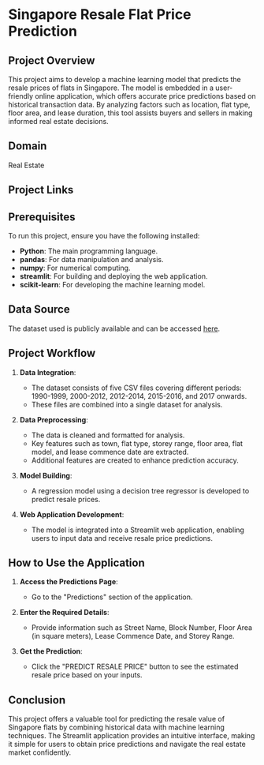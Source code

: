 # Singapore Resale Flat Price Prediction

## Project Overview
This project aims to develop a machine learning model that predicts the resale prices of flats in Singapore. The model is embedded in a user-friendly online application, which offers accurate price predictions based on historical transaction data. By analyzing factors such as location, flat type, floor area, and lease duration, this tool assists buyers and sellers in making informed real estate decisions.

## Domain
Real Estate

## Project Links


## Prerequisites
To run this project, ensure you have the following installed:
- **Python**: The main programming language.
- **pandas**: For data manipulation and analysis.
- **numpy**: For numerical computing.
- **streamlit**: For building and deploying the web application.
- **scikit-learn**: For developing the machine learning model.

## Data Source
The dataset used is publicly available and can be accessed [here](https://beta.data.gov.sg/collections/189/view).

## Project Workflow
1. **Data Integration**:
   - The dataset consists of five CSV files covering different periods: 1990-1999, 2000-2012, 2012-2014, 2015-2016, and 2017 onwards.
   - These files are combined into a single dataset for analysis.

2. **Data Preprocessing**:
   - The data is cleaned and formatted for analysis.
   - Key features such as town, flat type, storey range, floor area, flat model, and lease commence date are extracted.
   - Additional features are created to enhance prediction accuracy.

3. **Model Building**:
   - A regression model using a decision tree regressor is developed to predict resale prices.

4. **Web Application Development**:
   - The model is integrated into a Streamlit web application, enabling users to input data and receive resale price predictions.

## How to Use the Application
1. **Access the Predictions Page**:
   - Go to the "Predictions" section of the application.

2. **Enter the Required Details**:
   - Provide information such as Street Name, Block Number, Floor Area (in square meters), Lease Commence Date, and Storey Range.

3. **Get the Prediction**:
   - Click the "PREDICT RESALE PRICE" button to see the estimated resale price based on your inputs.

## Conclusion
This project offers a valuable tool for predicting the resale value of Singapore flats by combining historical data with machine learning techniques. The Streamlit application provides an intuitive interface, making it simple for users to obtain price predictions and navigate the real estate market confidently.
